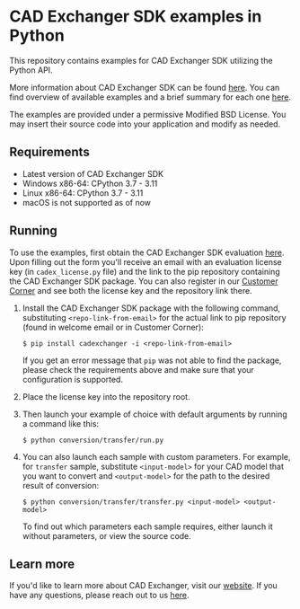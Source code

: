 # CAD Exchanger SDK examples in Python

This repository contains examples for CAD Exchanger SDK utilizing the Python API.

More information about CAD Exchanger SDK can be found [here](https://cadexchanger.com/products/sdk/). You can find overview of available examples and a brief summary for each one [here](https://docs.cadexchanger.com/sdk/sdk_all_examples.html).

The examples are provided under a permissive Modified BSD License. You may insert their source code into your application and modify as needed.

## Requirements

* Latest version of CAD Exchanger SDK
* Windows x86-64: CPython 3.7 - 3.11
* Linux x86-64: CPython 3.7 - 3.11
* macOS is not supported as of now

## Running

To use the examples, first obtain the CAD Exchanger SDK evaluation [here](https://cadexchanger.com/products/sdk/try/). Upon filling out the form you'll receive an email with an evaluation license key (in `cadex_license.py` file) and the link to the pip repository containing the CAD Exchanger SDK package. You can also register in our [Customer Corner](https://my.cadexchanger.com/) and see both the license key and the repository link there.

1. Install the CAD Exchanger SDK package with the following command, substituting `<repo-link-from-email>` for the actual link to pip repository (found in welcome email or in Customer Corner):

    ```
    $ pip install cadexchanger -i <repo-link-from-email>
    ```

    If you get an error message that `pip` was not able to find the package, please check the requirements above and make sure that your configuration is supported.

2. Place the license key into the repository root.

3. Then launch your example of choice with default arguments by running a command like this:

    ```
    $ python conversion/transfer/run.py
    ```

4. You can also launch each sample with custom parameters. For example, for `transfer` sample, substitute `<input-model>` for your CAD model that you want to convert and `<output-model>` for the path to the desired result of conversion:

    ```
    $ python conversion/transfer/transfer.py <input-model> <output-model>
    ```

    To find out which parameters each sample requires, either launch it without parameters, or view the source code.

## Learn more

If you'd like to learn more about CAD Exchanger, visit our [website](https://cadexchanger.com/). If you have any questions, please reach out to us [here](https://cadexchanger.com/contact-us/).
